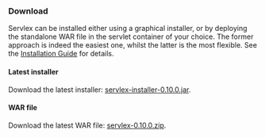 ### Download

Servlex can be installed either using a graphical installer, or by deploying the
standalone WAR file in the servlet container of your choice.  The former
approach is indeed the easiest one, whilst the latter is the most flexible.  See
the [Installation Guide](install) for details.

#### Latest installer

Download the latest installer:
[servlex-installer-0.10.0.jar](file/servlex-installer-0.10.0.jar).

#### WAR file

Download the latest WAR file: [servlex-0.10.0.zip](file/servlex-0.10.0.zip).
